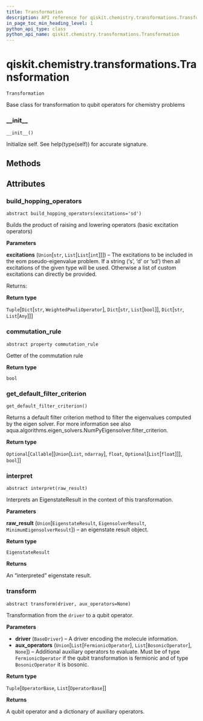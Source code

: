 ```yaml
---
title: Transformation
description: API reference for qiskit.chemistry.transformations.Transformation
in_page_toc_min_heading_level: 1
python_api_type: class
python_api_name: qiskit.chemistry.transformations.Transformation
---
```


# qiskit.chemistry.transformations.Transformation

<span id="qiskit.chemistry.transformations.Transformation" />

`Transformation`

Base class for transformation to qubit operators for chemistry problems

### \_\_init\_\_

<span id="qiskit.chemistry.transformations.Transformation.__init__" />

`__init__()`

Initialize self. See help(type(self)) for accurate signature.

## Methods

## Attributes

### build\_hopping\_operators

<span id="qiskit.chemistry.transformations.Transformation.build_hopping_operators" />

`abstract build_hopping_operators(excitations='sd')`

Builds the product of raising and lowering operators (basic excitation operators)

**Parameters**

**excitations** (`Union`\[`str`, `List`\[`List`\[`int`]]]) – The excitations to be included in the eom pseudo-eigenvalue problem. If a string (‘s’, ‘d’ or ‘sd’) then all excitations of the given type will be used. Otherwise a list of custom excitations can directly be provided.

Returns:

**Return type**

`Tuple`\[`Dict`\[`str`, `WeightedPauliOperator`], `Dict`\[`str`, `List`\[`bool`]], `Dict`\[`str`, `List`\[`Any`]]]

### commutation\_rule

<span id="qiskit.chemistry.transformations.Transformation.commutation_rule" />

`abstract property commutation_rule`

Getter of the commutation rule

**Return type**

`bool`

### get\_default\_filter\_criterion

<span id="qiskit.chemistry.transformations.Transformation.get_default_filter_criterion" />

`get_default_filter_criterion()`

Returns a default filter criterion method to filter the eigenvalues computed by the eigen solver. For more information see also aqua.algorithms.eigen\_solvers.NumPyEigensolver.filter\_criterion.

**Return type**

`Optional`\[`Callable`\[\[`Union`\[`List`, `ndarray`], `float`, `Optional`\[`List`\[`float`]]], `bool`]]

### interpret

<span id="qiskit.chemistry.transformations.Transformation.interpret" />

`abstract interpret(raw_result)`

Interprets an EigenstateResult in the context of this transformation.

**Parameters**

**raw\_result** (`Union`\[`EigenstateResult`, `EigensolverResult`, `MinimumEigensolverResult`]) – an eigenstate result object.

**Return type**

`EigenstateResult`

**Returns**

An “interpreted” eigenstate result.

### transform

<span id="qiskit.chemistry.transformations.Transformation.transform" />

`abstract transform(driver, aux_operators=None)`

Transformation from the `driver` to a qubit operator.

**Parameters**

*   **driver** (`BaseDriver`) – A driver encoding the molecule information.
*   **aux\_operators** (`Union`\[`List`\[`FermionicOperator`], `List`\[`BosonicOperator`], `None`]) – Additional auxiliary operators to evaluate. Must be of type `FermionicOperator` if the qubit transformation is fermionic and of type `BosonicOperator` it is bosonic.

**Return type**

`Tuple`\[`OperatorBase`, `List`\[`OperatorBase`]]

**Returns**

A qubit operator and a dictionary of auxiliary operators.

